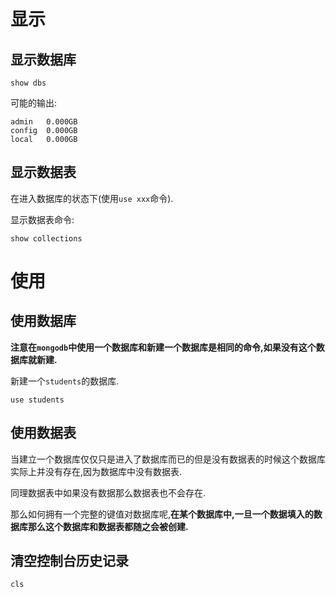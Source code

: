 # 显示

## 显示数据库

```
show dbs
```

可能的输出:
```
admin   0.000GB
config  0.000GB
local   0.000GB
```

## 显示数据表

在进入数据库的状态下(使用`use xxx`命令).

显示数据表命令:
```
show collections
```

# 使用

## 使用数据库

__注意在`mongodb`中使用一个数据库和新建一个数据库是相同的命令,如果没有这个数据库就新建.__

新建一个`students`的数据库.
```
use students
```
## 使用数据表

当建立一个数据库仅仅只是进入了数据库而已的但是没有数据表的时候这个数据库实际上并没有存在,因为数据库中没有数据表.

同理数据表中如果没有数据那么数据表也不会存在.

那么如何拥有一个完整的键值对数据库呢,__在某个数据库中,一旦一个数据填入的数据库那么这个数据库和数据表都随之会被创建.__

## 清空控制台历史记录

```
cls
```

